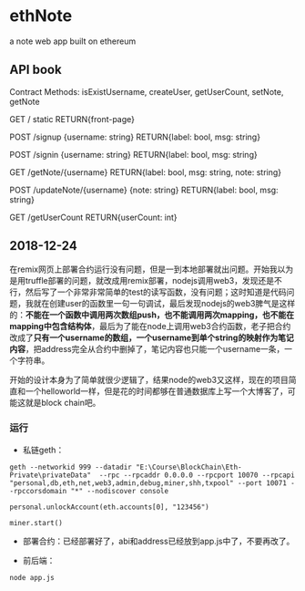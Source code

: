 # ethNote
a note web app built on ethereum

## API book

Contract Methods: isExistUsername, createUser, getUserCount, setNote, getNote

GET / static RETURN{front-page}

POST /signup {username: string} RETURN{label: bool, msg: string}

POST /signin {username: string} RETURN{label: bool, msg: string}

GET /getNote/{username} RETURN{label: bool, msg: string, note: string}

POST /updateNote/{username} {note: string} RETURN{label: bool, msg: string}

GET /getUserCount RETURN{userCount: int}


## 2018-12-24

在remix网页上部署合约运行没有问题，但是一到本地部署就出问题。开始我以为是用truffle部署的问题，就改成用remix部署，nodejs调用web3，发现还是不行，然后写了一个非常非常简单的test的读写函数，没有问题；这时知道是代码问题，我就在创建user的函数里一句一句调试，最后发现nodejs的web3脾气是这样的：**不能在一个函数中调用两次数组push，也不能调用两次mapping，也不能在mapping中包含结构体**，最后为了能在node上调用web3合约函数，老子把合约改成了**只有一个username的数组，一个username到单个string的映射作为笔记内容**，把address完全从合约中删掉了，笔记内容也只能一个username一条，一个字符串。

开始的设计本身为了简单就很少逻辑了，结果node的web3又这样，现在的项目简直和一个helloworld一样，但是花的时间都够在普通数据库上写一个大博客了，可能这就是block chain吧。


### 运行

* 私链geth：

```
geth --networkid 999 --datadir "E:\Course\BlockChain\Eth-Private\privateData"  --rpc --rpcaddr 0.0.0.0 --rpcport 10070 --rpcapi "personal,db,eth,net,web3,admin,debug,miner,shh,txpool" --port 10071 --rpccorsdomain "*" --nodiscover console
```
```
personal.unlockAccount(eth.accounts[0], "123456")
```
```
miner.start()
```

* 部署合约：已经部署好了，abi和address已经放到app.js中了，不要再改了。

* 前后端：
```
node app.js
```
